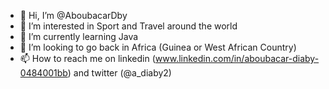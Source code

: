 - 👋 Hi, I’m @AboubacarDby
- 👀 I’m interested in Sport and Travel around the world
- 🌱 I’m currently learning Java
- 💞️ I’m looking to go back in Africa (Guinea or West African Country)
- 📫 How to reach me on linkedin (www.linkedin.com/in/aboubacar-diaby-0484001bb) and twitter (@a_diaby2)

<!---
AboubacarDby/AboubacarDby is a ✨ special ✨ repository because its `README.md` (this file) appears on your GitHub profile.
You can click the Preview link to take a look at your changes.
--->
